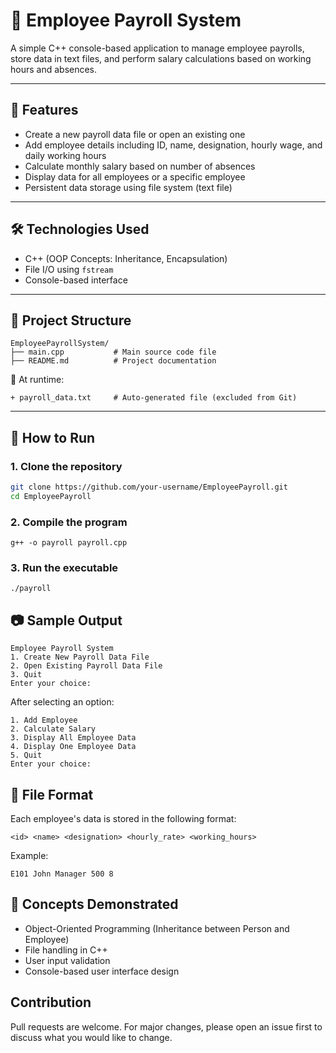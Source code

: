 # 🧾 Employee Payroll System

A simple C++ console-based application to manage employee payrolls, store data in text files, and perform salary calculations based on working hours and absences.

---

## 📌 Features

- Create a new payroll data file or open an existing one
- Add employee details including ID, name, designation, hourly wage, and daily working hours
- Calculate monthly salary based on number of absences
- Display data for all employees or a specific employee
- Persistent data storage using file system (text file)

---

## 🛠️ Technologies Used

- C++ (OOP Concepts: Inheritance, Encapsulation)
- File I/O using `fstream`
- Console-based interface

---

## 📂 Project Structure
```
EmployeePayrollSystem/
├── main.cpp           # Main source code file
├── README.md          # Project documentation

```
📝 At runtime:
```
+ payroll_data.txt     # Auto-generated file (excluded from Git)
```
---

## 🚀 How to Run

### 1. Clone the repository

```bash
git clone https://github.com/your-username/EmployeePayroll.git
cd EmployeePayroll
```
### 2. Compile the program
```
g++ -o payroll payroll.cpp
```
### 3. Run the executable
```
./payroll
```

## 📷 Sample Output

```
Employee Payroll System
1. Create New Payroll Data File
2. Open Existing Payroll Data File
3. Quit
Enter your choice:
```
After selecting an option:
```
1. Add Employee
2. Calculate Salary
3. Display All Employee Data
4. Display One Employee Data
5. Quit
Enter your choice:
```

## 📄 File Format
Each employee's data is stored in the following format:
```
<id> <name> <designation> <hourly_rate> <working_hours>
```
Example:
```
E101 John Manager 500 8
```

## 🧠 Concepts Demonstrated

- Object-Oriented Programming (Inheritance between Person and Employee)
- File handling in C++
- User input validation
- Console-based user interface design

## Contribution

Pull requests are welcome. For major changes, please open an issue first to discuss what you would like to change.
